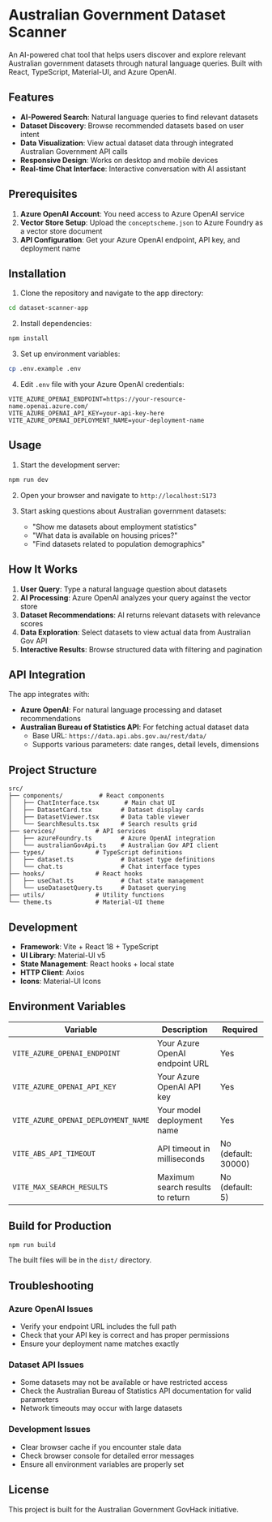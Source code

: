 # Australian Government Dataset Scanner

An AI-powered chat tool that helps users discover and explore relevant Australian government datasets through natural language queries. Built with React, TypeScript, Material-UI, and Azure OpenAI.

## Features

- **AI-Powered Search**: Natural language queries to find relevant datasets
- **Dataset Discovery**: Browse recommended datasets based on user intent
- **Data Visualization**: View actual dataset data through integrated Australian Government API calls
- **Responsive Design**: Works on desktop and mobile devices
- **Real-time Chat Interface**: Interactive conversation with AI assistant

## Prerequisites

1. **Azure OpenAI Account**: You need access to Azure OpenAI service
2. **Vector Store Setup**: Upload the `conceptscheme.json` to Azure Foundry as a vector store document
3. **API Configuration**: Get your Azure OpenAI endpoint, API key, and deployment name

## Installation

1. Clone the repository and navigate to the app directory:
```bash
cd dataset-scanner-app
```

2. Install dependencies:
```bash
npm install
```

3. Set up environment variables:
```bash
cp .env.example .env
```

4. Edit `.env` file with your Azure OpenAI credentials:
```env
VITE_AZURE_OPENAI_ENDPOINT=https://your-resource-name.openai.azure.com/
VITE_AZURE_OPENAI_API_KEY=your-api-key-here
VITE_AZURE_OPENAI_DEPLOYMENT_NAME=your-deployment-name
```

## Usage

1. Start the development server:
```bash
npm run dev
```

2. Open your browser and navigate to `http://localhost:5173`

3. Start asking questions about Australian government datasets:
   - "Show me datasets about employment statistics"
   - "What data is available on housing prices?"
   - "Find datasets related to population demographics"

## How It Works

1. **User Query**: Type a natural language question about datasets
2. **AI Processing**: Azure OpenAI analyzes your query against the vector store
3. **Dataset Recommendations**: AI returns relevant datasets with relevance scores
4. **Data Exploration**: Select datasets to view actual data from Australian Gov API
5. **Interactive Results**: Browse structured data with filtering and pagination

## API Integration

The app integrates with:
- **Azure OpenAI**: For natural language processing and dataset recommendations
- **Australian Bureau of Statistics API**: For fetching actual dataset data
  - Base URL: `https://data.api.abs.gov.au/rest/data/`
  - Supports various parameters: date ranges, detail levels, dimensions

## Project Structure

```
src/
├── components/          # React components
│   ├── ChatInterface.tsx       # Main chat UI
│   ├── DatasetCard.tsx        # Dataset display cards
│   ├── DatasetViewer.tsx      # Data table viewer
│   └── SearchResults.tsx      # Search results grid
├── services/           # API services
│   ├── azureFoundry.ts        # Azure OpenAI integration
│   └── australianGovApi.ts    # Australian Gov API client
├── types/              # TypeScript definitions
│   ├── dataset.ts             # Dataset type definitions
│   └── chat.ts                # Chat interface types
├── hooks/              # React hooks
│   ├── useChat.ts             # Chat state management
│   └── useDatasetQuery.ts     # Dataset querying
├── utils/              # Utility functions
└── theme.ts            # Material-UI theme
```

## Development

- **Framework**: Vite + React 18 + TypeScript
- **UI Library**: Material-UI v5
- **State Management**: React hooks + local state
- **HTTP Client**: Axios
- **Icons**: Material-UI Icons

## Environment Variables

| Variable | Description | Required |
|----------|-------------|----------|
| `VITE_AZURE_OPENAI_ENDPOINT` | Your Azure OpenAI endpoint URL | Yes |
| `VITE_AZURE_OPENAI_API_KEY` | Your Azure OpenAI API key | Yes |
| `VITE_AZURE_OPENAI_DEPLOYMENT_NAME` | Your model deployment name | Yes |
| `VITE_ABS_API_TIMEOUT` | API timeout in milliseconds | No (default: 30000) |
| `VITE_MAX_SEARCH_RESULTS` | Maximum search results to return | No (default: 5) |

## Build for Production

```bash
npm run build
```

The built files will be in the `dist/` directory.

## Troubleshooting

### Azure OpenAI Issues
- Verify your endpoint URL includes the full path
- Check that your API key is correct and has proper permissions
- Ensure your deployment name matches exactly

### Dataset API Issues
- Some datasets may not be available or have restricted access
- Check the Australian Bureau of Statistics API documentation for valid parameters
- Network timeouts may occur with large datasets

### Development Issues
- Clear browser cache if you encounter stale data
- Check browser console for detailed error messages
- Ensure all environment variables are properly set

## License

This project is built for the Australian Government GovHack initiative.
